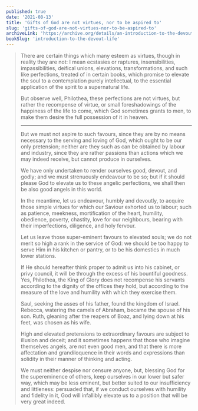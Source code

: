 ```yaml
---
published: true
date: '2021-08-13'
title: 'Gifts of God are not virtues, nor to be aspired to'
slug: 'gifts-of-god-are-not-virtues-nor-to-be-aspired-to'
archiveLink: 'https://archive.org/details/an-introduction-to-the-devout-life/page/97?view=theater'
bookSlug: 'introduction-to-the-devout-life'
---
```


> There are certain things which many esteem as virtues, though in reality they are not: I mean ecstasies or raptures, insensibilities, impassibilities, deifical unions, elevations, transformations, and such like perfections, treated of in certain books, which promise to elevate the soul to a contemplation purely intellectual, to the essential application of the spirit to a supernatural life.
>
> But observe well, Philothea, these perfections are not virtues, but rather the recompense of virtue, or small foreshadowings of the happiness of the life to come, which God sometimes grants to men, to make them desire the full possession of it in heaven.
>
> ---
>
> But we must not aspire to such favours, since they are by no means necessary to the serving and loving of God, which ought to be our only pretension; neither are they such as can be obtained by labour and industry, since they are rather passions than actions which we may indeed receive, but cannot produce in ourselves.
>
> We have only undertaken to render ourselves good, devout, and godly; and we must strenuously endeavour to be so; but if it should please God to elevate us to these angelic perfections, we shall then be also good angels in this world.
>
> In the meantime, let us endeavour, humbly and devoutly, to acquire those simple virtues for which our Saviour exhorted us to labour; such as patience, meekness, mortification of the heart, humility, obedience, poverty, chastity, love for our neighbours, bearing with their imperfections, diligence, and holy fervour.
>
> Let us leave those super-eminent favours to elevated souls; we do not merit so high a rank in the service of God: we should be too happy to serve Him in his kitchen or pantry, or to be his domestics in much lower stations.
>
> If He should hereafter think proper to admit us into his cabinet, or privy council, it will be through the excess of his bountiful goodness. Yes, Philothea, the King of Glory does not recompense his servants according to the dignity of the offices they hold, but according to the measure of the love and humility with which they exercise them.
>
> Saul, seeking the asses of his father, found the kingdom of Israel. Rebecca, watering the camels of Abraham, became the spouse of his son. Ruth, gleaning after the reapers of Boaz, and lying down at his feet, was chosen as his wife.
>
> High and elevated pretensions to extraordinary favours are subject to illusion and deceit; and it sometimes happens that those who imagine themselves angels, are not even good men, and that there is more affectation and grandiloquence in their words and expressions than solidity in their manner of thinking and acting.
>
> We must neither despise nor censure anyone, but, blessing God for the supereminence of others, keep ourselves in our lower but safer way, which may be less eminent, but better suited to our insufficiency and littleness: persuaded that, if we conduct ourselves with humility and fidelity in it, God will infallibly elevate us to a position that will be very great indeed.